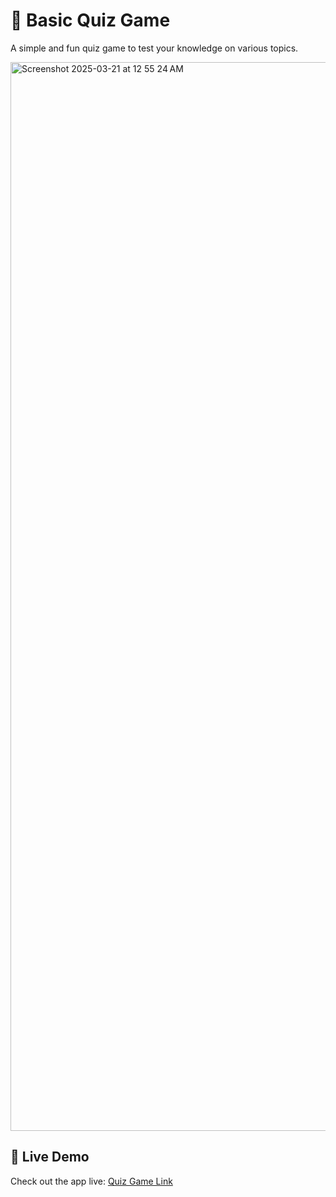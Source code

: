 # 🧠 Basic Quiz Game  

A simple and fun quiz game to test your knowledge on various topics.  

<img width="1710" alt="Screenshot 2025-03-21 at 12 55 24 AM" src="https://github.com/user-attachments/assets/45b943b1-fd8d-4efe-9973-6f68f5de111e" />


## 🔗 Live Demo  
Check out the app live: [Quiz Game Link](https://kim-quiz.vercel.app)  
